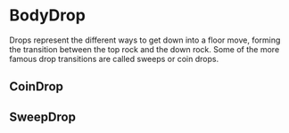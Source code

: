 # BodyDrop

Drops represent the different ways to get down into a floor move, forming
the transition between the top rock and the down rock. Some of the more famous
drop transitions are called sweeps or coin drops.

## CoinDrop



## SweepDrop